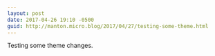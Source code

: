 ```yaml
---
layout: post
date: 2017-04-26 19:10 -0500
guid: http://manton.micro.blog/2017/04/27/testing-some-theme.html
---
```

Testing some theme changes.
